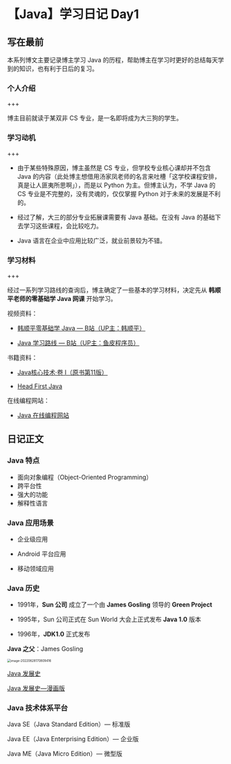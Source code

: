# 【Java】学习日记 Day1

## 写在最前

本系列博文主要记录博主学习 Java 的历程，帮助博主在学习时更好的总结每天学到的知识，也有利于日后的复习。



### 个人介绍

+++

博主目前就读于某双非 CS 专业，是一名即将成为大三狗的学生。



### 学习动机

+++

+ 由于某些特殊原因，博主虽然是 CS 专业，但学校专业核心课却并不包含 Java 的内容（此处博主想借用汤家凤老师的名言来吐槽「这学校课程安排，真是让人匪夷所思啊」），而是以 Python 为主。但博主认为，不学 Java 的 CS 专业是不完整的，没有灵魂的，仅仅掌握 Python 对于未来的发展是不利的。

+ 经过了解，大三的部分专业拓展课需要有 Java 基础。在没有 Java 的基础下去学习这些课程，会比较吃力。
+ Java 语言在企业中应用比较广泛，就业前景较为不错。



### 学习材料

+++

经过一系列学习路线的查询后，博主确定了一些基本的学习材料，决定先从 **韩顺平老师的零基础学 Java 网课** 开始学习。

视频资料：

+ [韩顺平零基础学 Java — B站（UP主：韩顺平）](https://www.bilibili.com/video/BV1fh411y7R8?spm_id_from=333.999.0.0)

+  [Java 学习路线 — B站（UP主：鱼皮程序员）](https://www.bilibili.com/video/BV1Qf4y1K7ff/?spm_id_from=333.788&vd_source=796196124611740a485335e1a4b12c0f)



书籍资料：

+ [Java核心技术·卷 I（原书第11版）](https://book.douban.com/subject/34898994/)

+ [Head First Java](https://book.douban.com/subject/2000732/)



在线编程网站：

+ [Java 在线编程网站](https://c.runoob.com/compile/10/)



## 日记正文

### Java 特点

+ 面向对象编程（Object-Oriented Programming）
+ 跨平台性
+ 强大的功能
+ 解释性语言



### Java 应用场景

+ 企业级应用

+ Android 平台应用
+ 移动领域应用



### Java 历史

+ 1991年，**Sun 公司** 成立了一个由 **James Gosling** 领导的 **Green Project**

+ 1995年，Sun 公司正式在 Sun World 大会上正式发布 **Java 1.0** 版本
+ 1996年，**JDK1.0** 正式发布

**Java 之父**：James Gosling

<img src="https://tva1.sinaimg.cn/large/e6c9d24ely1h3o2kkvwdtj20rq0kkjtu.jpg" alt="image-20220628170809416" style="zoom:50%;" />

[Java 发展史](https://www.bilibili.com/read/cv10243683/)

[Java 发展史—漫画版](https://baijiahao.baidu.com/s?id=1695678076341107704&wfr=spider&for=pc)



### Java 技术体系平台

Java SE（Java Standard Edition）— 标准版

Java EE（Java Enterprising Edition）— 企业版

Java ME（Java Micro Edition）— 微型版



